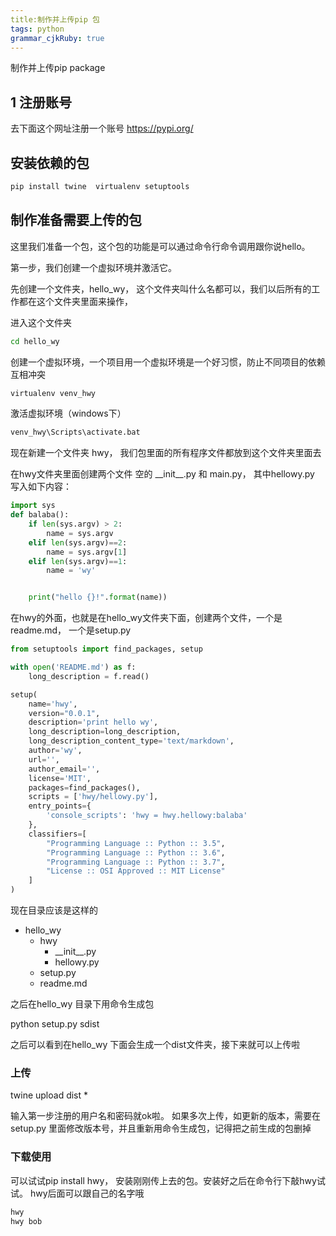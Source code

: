 ```yaml
---
title:制作并上传pip 包
tags: python
grammar_cjkRuby: true
---
```



制作并上传pip package

## 1 注册账号

去下面这个网址注册一个账号
https://pypi.org/

## 安装依赖的包

``` bash
pip install twine  virtualenv setuptools
```


## 制作准备需要上传的包

这里我们准备一个包，这个包的功能是可以通过命令行命令调用跟你说hello。 

第一步，我们创建一个虚拟环境并激活它。

先创建一个文件夹，hello_wy， 这个文件夹叫什么名都可以，我们以后所有的工作都在这个文件夹里面来操作，

进入这个文件夹

``` bash
cd hello_wy
```

创建一个虚拟环境，一个项目用一个虚拟环境是一个好习惯，防止不同项目的依赖互相冲突

``` bash
virtualenv venv_hwy
```


激活虚拟环境（windows下）

``` bash
venv_hwy\Scripts\activate.bat
```


现在新建一个文件夹  hwy， 我们包里面的所有程序文件都放到这个文件夹里面去


在hwy文件夹里面创建两个文件  空的 \_\_init\_\_.py  和 main.py， 其中hellowy.py 写入如下内容：

``` python
import sys
def balaba():
    if len(sys.argv) > 2:
        name = sys.argv
    elif len(sys.argv)==2:
        name = sys.argv[1]
    elif len(sys.argv)==1:
        name = 'wy'


    print("hello {}!".format(name))

```

在hwy的外面，也就是在hello_wy文件夹下面，创建两个文件，一个是readme.md， 一个是setup.py


``` python
from setuptools import find_packages, setup

with open('README.md') as f:
    long_description = f.read()

setup(
    name='hwy',
    version="0.0.1",
    description='print hello wy',
    long_description=long_description,
    long_description_content_type='text/markdown',
    author='wy',
    url='',
    author_email='',
    license='MIT', 
    packages=find_packages(),
    scripts = ['hwy/hellowy.py'],
    entry_points={
        'console_scripts': 'hwy = hwy.hellowy:balaba'
    },
    classifiers=[
        "Programming Language :: Python :: 3.5",
        "Programming Language :: Python :: 3.6",
        "Programming Language :: Python :: 3.7",
        "License :: OSI Approved :: MIT License"
    ]
)

```


现在目录应该是这样的

 - hello_wy
     - hwy
         - \_\_init__.py
         - hellowy.py
     - setup.py
     - readme.md

 

之后在hello_wy 目录下用命令生成包

python setup.py sdist

之后可以看到在hello_wy 下面会生成一个dist文件夹，接下来就可以上传啦

### 上传

twine upload dist \*

输入第一步注册的用户名和密码就ok啦。
如果多次上传，如更新的版本，需要在setup.py 里面修改版本号，并且重新用命令生成包，记得把之前生成的包删掉

### 下载使用
可以试试pip install hwy， 安装刚刚传上去的包。安装好之后在命令行下敲hwy试试。 hwy后面可以跟自己的名字哦 

``` bash
hwy
hwy bob
```